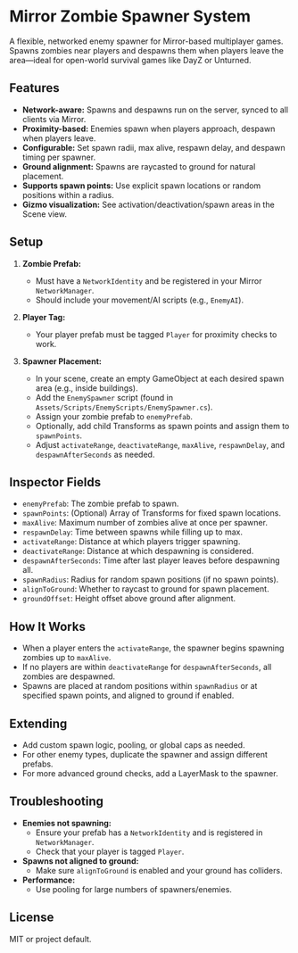 
# Mirror Zombie Spawner System

A flexible, networked enemy spawner for Mirror-based multiplayer games. Spawns zombies near players and despawns them when players leave the area—ideal for open-world survival games like DayZ or Unturned.

## Features

- **Network-aware:** Spawns and despawns run on the server, synced to all clients via Mirror.
- **Proximity-based:** Enemies spawn when players approach, despawn when players leave.
- **Configurable:** Set spawn radii, max alive, respawn delay, and despawn timing per spawner.
- **Ground alignment:** Spawns are raycasted to ground for natural placement.
- **Supports spawn points:** Use explicit spawn locations or random positions within a radius.
- **Gizmo visualization:** See activation/deactivation/spawn areas in the Scene view.

## Setup

1. **Zombie Prefab:**
	 - Must have a `NetworkIdentity` and be registered in your Mirror `NetworkManager`.
	 - Should include your movement/AI scripts (e.g., `EnemyAI`).

2. **Player Tag:**
	 - Your player prefab must be tagged `Player` for proximity checks to work.

3. **Spawner Placement:**
	 - In your scene, create an empty GameObject at each desired spawn area (e.g., inside buildings).
	 - Add the `EnemySpawner` script (found in `Assets/Scripts/EnemyScripts/EnemySpawner.cs`).
	 - Assign your zombie prefab to `enemyPrefab`.
	 - Optionally, add child Transforms as spawn points and assign them to `spawnPoints`.
	 - Adjust `activateRange`, `deactivateRange`, `maxAlive`, `respawnDelay`, and `despawnAfterSeconds` as needed.

## Inspector Fields

- `enemyPrefab`: The zombie prefab to spawn.
- `spawnPoints`: (Optional) Array of Transforms for fixed spawn locations.
- `maxAlive`: Maximum number of zombies alive at once per spawner.
- `respawnDelay`: Time between spawns while filling up to max.
- `activateRange`: Distance at which players trigger spawning.
- `deactivateRange`: Distance at which despawning is considered.
- `despawnAfterSeconds`: Time after last player leaves before despawning all.
- `spawnRadius`: Radius for random spawn positions (if no spawn points).
- `alignToGround`: Whether to raycast to ground for spawn placement.
- `groundOffset`: Height offset above ground after alignment.

## How It Works

- When a player enters the `activateRange`, the spawner begins spawning zombies up to `maxAlive`.
- If no players are within `deactivateRange` for `despawnAfterSeconds`, all zombies are despawned.
- Spawns are placed at random positions within `spawnRadius` or at specified spawn points, and aligned to ground if enabled.

## Extending

- Add custom spawn logic, pooling, or global caps as needed.
- For other enemy types, duplicate the spawner and assign different prefabs.
- For more advanced ground checks, add a LayerMask to the spawner.

## Troubleshooting

- **Enemies not spawning:**
	- Ensure your prefab has a `NetworkIdentity` and is registered in `NetworkManager`.
	- Check that your player is tagged `Player`.
- **Spawns not aligned to ground:**
	- Make sure `alignToGround` is enabled and your ground has colliders.
- **Performance:**
	- Use pooling for large numbers of spawners/enemies.

## License

MIT or project default.
